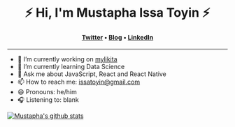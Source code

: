 <!--### Hi, there 👋 I'm Mustapha Issa Toyin-->
<h1 align="center">⚡️ Hi, I'm Mustapha Issa Toyin ⚡️</h1>
<h4 align="center"><a href="https://twitter.com/dev_emaitee">Twitter</a> &bull; <a href="https://medium.com/@mustaphaissatoyin">Blog</a> &bull; <a href="https://www.linkedin.com/in/mustapha-issa-toyin-67733489/">LinkedIn</a></h4>

----

- 🔭 I’m currently working on [mylikita](https://mylikita.clinic)
- 🌱 I’m currently learning Data Science
- 💬 Ask me about JavaScript, React and React Native
- 📫 How to reach me: [issatoyin@gmail.com](mailto:issatoyin@gmail.com)
- 😄 Pronouns: he/him
- 🎧 Listening to: blank

[![Mustapha's github stats](https://github-readme-stats.vercel.app/api?username=emaitee&count_private=true&show_icons=true&theme=radical)](https://github.com/emaitee/github-readme-stats)

<!--[![Top Langs](https://github-readme-stats.vercel.app/api/top-langs/?username=emaitee)](https://github.com/emaitee/github-readme-stats)-->
<!--
**emaitee/emaitee** is a ✨ _special_ ✨ repository because its `README.md` (this file) appears on your GitHub profile.sss

Here are some ideas to get you started:

- 
- 🌱 I’m currently learning ...
- 👯 I’m looking to collaborate on ...
- 🤔 I’m looking for help with ...
- 💬 Ask me about ...
- 📫 How to reach me: ...
- 😄 Pronouns: ...
- ⚡ Fun fact: ...
-->
